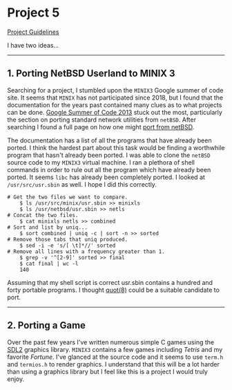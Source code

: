 Project 5
 ==================
 [Project Guidelines](http://www2.hawaii.edu/~esb/2021spring.ics612/project5.html)

 I have two ideas...

-----------------------------------------
## 1. Porting NetBSD Userland to MINIX 3 
Searching for a project, I stumbled upon the `MINIX3` Google summer of code site. It seems that `MINIX` has not participated since 2018, but I found that the documentation for the years past contained many clues as to what projects can be done. [Google Summer of Code 2013](https://wiki.minix3.org/doku.php?id=soc:2013:projects) stuck out the most, particularly the section on porting standard network utilities from `netBSD`. After searching I found a full page on how one might [port from netBSD](https://wiki.minix3.org/doku.php?id=developersguide:portingnetbsduserland).

The documentation has a list of all the programs that have already been ported. I think the hardest part about this task would be finding a worthwhile program that hasn't already been ported. I was able to clone the `netBSD` source code to my `MINIX3` virtual machine. I ran a plethora of shell commands in order to rule out all the program which have already been ported. It seems `libc` has already been completely ported. I looked at `/usr/src/usr.sbin` as well. I hope I did this correctly.

    # Get the two files we want to compare.
        $ ls /usr/src/minix/usr.sbin >> minixls
        $ ls /usr/netbsd/usr.sbin >> netls
    # Concat the two files.
        $ cat minixls netls >> combined
    # Sort and list by uniq...
        $ sort combined | uniq -c | sort -n >> sorted
    # Remove those tabs that uniq produced.
        $ sed -i -e 's/[ \t]*//' sorted
    # Remove all lines with a frequency greater than 1.
        $ grep -v '^[2-9]' sorted >> final
        $ cat final | wc -l
        140
Assuming that my shell script is correct usr.sbin contains a hundred and forty portable programs. I thought [quot(8)](https://man.netbsd.org/NetBSD-5.0.1/quot.8) could be a suitable candidate to port.

--------------------
## 2. Porting a Game
Over the past few years I've written numerous simple C games using the [SDL2](https://www.libsdl.org/) graphics library. `MINIX3` contains a few games including _Tetris_ and my favorite _Fortune_. I've glanced at the source code and it seems to use `term.h` and `termios.h` to render graphics. I understand that this will be a lot harder than using a graphics library but I feel like this is a project I would truly enjoy.





  
